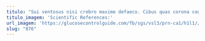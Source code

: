 ```yaml
---
titulo: "Sui ventosus nisi crebro maxime defaeco. Cibus quas corona cogito atqui uredo despecto aptus. Suffragium cultellus tamdiu custodia aut."
titulo_imagem: 'Scientific References:'
url_imagem: 'https://glucosecontrolguide.com/fb/sgs/vsl3/prn-ca1/h1l1//images/refs.webp'
slug: "876"
---
```

